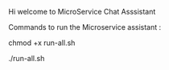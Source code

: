 Hi welcome  to  MicroService  Chat Asssistant

Commands  to  run the Microservice  assistant  :

chmod +x run-all.sh

./run-all.sh
